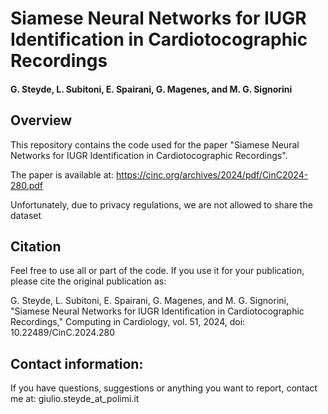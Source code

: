 # Siamese Neural Networks for IUGR Identification in Cardiotocographic Recordings
#### G. Steyde, L. Subitoni, E. Spairani, G. Magenes, and M. G. Signorini

## Overview
This repository contains the code used for the paper "Siamese Neural Networks for IUGR Identification in Cardiotocographic Recordings".

The paper is available at: https://cinc.org/archives/2024/pdf/CinC2024-280.pdf

Unfortunately, due to privacy regulations, we are not allowed to share the dataset

## Citation
Feel free to use all or part of the code. If you use it for your publication, please cite the original publication as:

G. Steyde, L. Subitoni, E. Spairani, G. Magenes, and M. G. Signorini, "Siamese Neural Networks for IUGR Identification in Cardiotocographic Recordings," Computing in Cardiology, vol. 51, 2024, doi: 10.22489/CinC.2024.280

## Contact information:
If you have questions, suggestions or anything you want to report, contact me at: giulio.steyde_at_polimi.it
